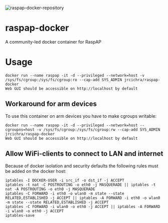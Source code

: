 ![raspap-docker-repository](https://user-images.githubusercontent.com/229399/111151581-edb7df00-858f-11eb-8e3a-3ac11c3c04b7.png)


# raspap-docker
A community-led docker container for RaspAP

# Usage
```
docker run --name raspap -it -d --privileged --network=host -v /sys/fs/cgroup:/sys/fs/cgroup:ro --cap-add SYS_ADMIN jrcichra/raspap-docker
Web GUI should be accessible on http://localhost by default
```
## Workaround for arm devices
To use this container on arm devices you have to make cgroups writable:
```
docker run --name raspap -it -d --privileged --network=host --cgroupns=host -v /sys/fs/cgroup:/sys/fs/cgroup:rw --cap-add SYS_ADMIN jrcichra/raspap-docker
Web GUI should be accessible on http://localhost by default
```
## Allow WiFi-clients to connect to LAN and internet
Because of docker isolation and security defaults the following rules must be added on the docker host:
```
iptables -I DOCKER-USER -i src_if -o dst_if -j ACCEPT
iptables -t nat -C POSTROUTING -o eth0 -j MASQUERADE || iptables -t nat -A POSTROUTING -o eth0 -j MASQUERADE
iptables -C FORWARD -i eth0 -o wlan0 -m state --state RELATED,ESTABLISHED -j ACCEPT || iptables -A FORWARD -i eth0 -o wlan0 -m state --state RELATED,ESTABLISHED -j ACCEPT
iptables -C FORWARD -i wlan0 -o eth0 -j ACCEPT || iptables -A FORWARD -i wlan0 -o eth0 -j ACCEPT
iptables-save
```
